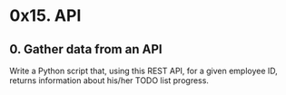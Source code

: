 # 0x15. API
## 0. Gather data from an API
Write a Python script that, using this REST API, for a given employee ID, returns information about his/her TODO list progress.